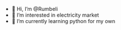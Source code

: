 - 👋 Hi, I’m @Rumbeli
- 👀 I’m interested in electricity market
- 🌱 I’m currently learning python for my own


<!---
Rumbeli/Rumbeli is a ✨ special ✨ repository because its `README.md` (this file) appears on your GitHub profile.
You can click the Preview link to take a look at your changes.
--->
